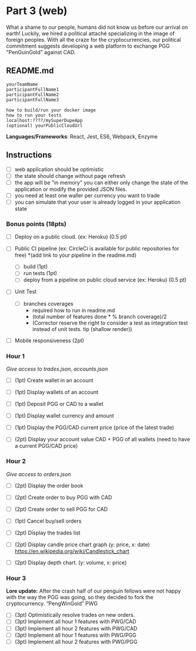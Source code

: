 # Part 3 (web)
What a shame to our people, humans did not know us before our arrival on earth! Luckily, we hired a political attaché specializing in the image of foreign peoples. With all the craze for the cryptocurrencies, our political commitment suggests developing a web platform to exchange PGG "PenGuinGold" against CAD.


## README.md

```
yourTeamName
participantFullName1
participantFullName2
participantFullName3
```

```
how to build/run your docker image
how to run your tests
localhost:????/mySuperDupeApp
(optional) yourPublicCloudUrl
```

**Languages/Frameworks**: React, Jest, ES6, Webpack, Enzyme

## Instructions
- [ ] web application should be optimistic
- [ ] the state should change without page refresh
- [ ] the app will be "in memory" you can either only change the state of the application or modify the provided JSON files.
- [ ] you need at least one waller per currency you want to trade
- [ ] you can simulate that your user is already logged in your application state

### Bonus points (18pts)
- [ ] Deploy on a public cloud. (ex: Heroku) (0.5 pt)
- [ ] Public CI pipeline (ex: CircleCi is available for public repositories for free)
*(add link to your pipeline in the readme.md)
    - [ ] build (1pt)
    - [ ] run tests (1pt)
    - [ ] deploy from a pipeline on public cloud service (ex: Heroku) (0.5 pt)
- [ ] Unit Test
    - [ ] branches coverages
        - required how to run in readme.md
        - (total number of features done * % branch coverage)/2
        - (Corrector reserve the right to consider a test as integration test instead of unit tests. tip (shallow render))
- [ ] Mobile responsiveness (2pt)


### Hour 1
_Give access to trades.json, accounts.json_
- [ ] (1pt) Create wallet in an account
- [ ] (1pt) Display wallets of an account
- [ ] (1pt) Deposit PGG or CAD to a wallet
- [ ] (1pt) Display wallet currency and amount
- [ ] (1pt) Display the PGG/CAD current price (price of the latest trade)
- [ ] (2pt) Display your account value CAD + PGG of all wallets (need to have a current PGG/CAD price)


### Hour 2 
_Give access to orders.json_
- [ ] (2pt) Display the order book
- [ ] (2pt) Create order to buy PGG with CAD
- [ ] (2pt) Create order to sell PGG for CAD
- [ ] (1pt) Cancel buy/sell orders
- [ ] (2pt) Display the trades list
- [ ] (2pt) Display candle price chart graph (y: price, x: date) https://en.wikipedia.org/wiki/Candlestick_chart
- [ ] (2pt) Display depth chart. (y: volume, x: price)


### Hour 3
**Lore update:** After the crash half of our penguin fellows were not happy with the way the PGG was going, so they decided to fork the cryptocurrency. “PengWinGold” PWG
- [ ] (3pt) Optimistically resolve trades on new orders.
- [ ] (3pt) Implement all hour 1 features with PWG/CAD
- [ ] (3pt) Implement all hour 2 features with PWG/CAD
- [ ] (3pt) Implement all hour 1 features with PWG/PGG
- [ ] (3pt) Implement all hour 2 features with PWG/PGG